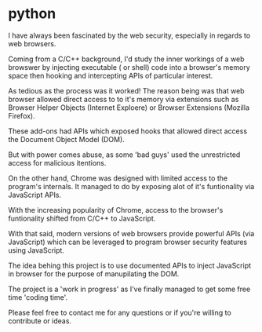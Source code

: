 # python


I have always been fascinated by the web security, especially in regards to web browsers.

Coming from a C/C++ background, I'd study the inner workings of a web browswer by injecting executable ( or shell) code into a browser's memory space then hooking and intercepting APIs of particular interest.

As tedious as the process was it worked! The reason being was that web browser allowed direct access to to it's memory via extensions such as Browser Helper Objects (Internet Exploere) or Browser Extensions (Mozilla Firefox). 

These add-ons had APIs which exposed hooks that allowed direct access the Document Object Model (DOM).

But with power comes abuse, as some 'bad guys' used the unrestricted access for malicious itentions.

On the other hand, Chrome was designed with limited access to the program's internals. It managed to do by exposing alot of it's funtionality via JavaScript APIs.

With the increasing popularity of Chrome, access to the browser's funtionality shifted from C/C++ to JavaScript.

With that said, modern versions of web browsers provide powerful APIs (via JavaScript) which can be leveraged to program browser security features using JavaScript.

The idea behing this project is to use documented APIs to inject JavaScript in browser for the purpose of manupilating the DOM.

The project is a 'work in progress' as I've finally managed to get some free time 'coding time'. 

Please feel free to contact me for any questions or if you're willing to contribute or ideas.

